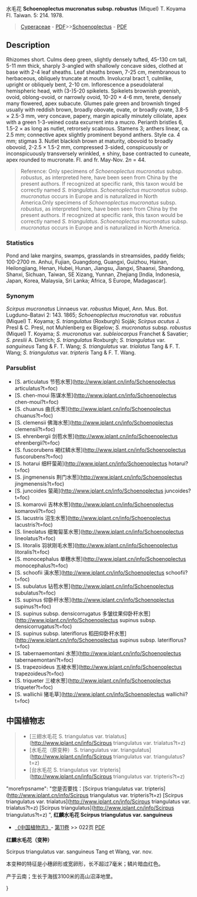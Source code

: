 水毛花 **Schoenoplectus mucronatus subsp. robustus** (Miquel) T. Koyama Fl. Taiwan. 5: 214. 1978.

> [Cyperaceae](http://www.iplant.cn/info/Cyperaceae?t=foc) - [PDF](http://www.iplant.cn/foc/pdf/Cyperaceae.pdf)>>[Schoenoplectus](http://www.iplant.cn/info/Schoenoplectus?t=foc) - [PDF](http://www.iplant.cn/foc/pdf/Schoenoplectus.pdf)

## Description

Rhizomes short. Culms deep green, slightly densely tufted, 45-130 cm tall, 5-11 mm thick, sharply 3-angled with shallowly concave sides, clothed at base with 2-4 leaf sheaths. Leaf sheaths brown, 7-25 cm, membranous to herbaceous, obliquely truncate at mouth. Involucral bract 1, culmlike, upright or obliquely bent, 2-10 cm. Inflorescence a pseudolateral hemispheric head, with (3-)5-20 spikelets. Spikelets brownish greenish, ovoid, oblong-ovoid, or narrowly ovoid, 10-20 × 4-6 mm, terete, densely many flowered, apex subacute. Glumes pale green and brownish tinged usually with reddish brown, broadly obovate, ovate, or broadly ovate, 3.8-5 × 2.5-3 mm, very concave, papery, margin apically minutely ciliolate, apex with a green 1-3-veined costa excurrent into a mucro. Perianth bristles 6, 1.5-2 × as long as nutlet, retrorsely scabrous. Stamens 3; anthers linear, ca. 2.5 mm; connective apex slightly prominent beyond anthers. Style ca. 4 mm; stigmas 3. Nutlet blackish brown at maturity, obovoid to broadly obovoid, 2-2.5 × 1.5-2 mm, compressed 3-sided, conspicuously or inconspicuously transversely wrinkled, ± shiny, base contracted to cuneate, apex rounded to mucronate. Fl. and fr. May-Nov. 2*n* = 44.

> Reference: 
> Only specimens of *Schoenoplectus mucronatus* subsp. *robustus*, as interpreted here, have been seen from China by the present authors. If recognized at specific rank, this taxon would be correctly named *S. triangulatus*. *Schoenoplectus mucronatus* subsp. *mucronatus* occurs in Europe and is naturalized in North America.Only specimens of *Schoenoplectus mucronatus* subsp. *robustus*, as interpreted here, have been seen from China by the present authors. If recognized at specific rank, this taxon would be correctly named *S. triangulatus*. *Schoenoplectus mucronatus* subsp. *mucronatus* occurs in Europe and is naturalized in North America.

### Statistics
Pond and lake margins, swamps, grasslands in streamsides, paddy fields; 100-2700 m. Anhui, Fujian, Guangdong, Guangxi, Guizhou, Hainan, Heilongjiang, Henan, Hubei, Hunan, Jiangsu, Jiangxi, Shaanxi, Shandong, Shanxi, Sichuan, Taiwan, SE Xizang, Yunnan, Zhejiang [India, Indonesia, Japan, Korea, Malaysia, Sri Lanka; Africa, S Europe, Madagascar].

### Synonym
*Scirpus mucronatus* Linnaeus var. *robustus* Miquel, Ann. Mus. Bot. Lugduno-Batavi 2: 143. 1865; *Schoenoplectus mucronatus* var. *robustus* (Miquel) T. Koyama; *S. triangulatus* (Roxburgh) Soják; *Scirpus acutus* J. Presl & C. Presl, not Muhlenberg ex Bigelow; *S. mucronatus* subsp. *robustus* (Miquel) T. Koyama; *S. mucronatus* var. *subleiocarpus* Franchet & Savatier; *S. preslii* A. Dietrich; *S. triangulatus* Roxburgh; *S. triangulatus* var. *sanguineus* Tang & F. T. Wang; *S. triangulatus* var. *trialatus* Tang & F. T. Wang; *S. triangulatus* var. *tripteris* Tang & F. T. Wang.

### Parsublist

* [S.  articulatus  节苞水葱](http://www.iplant.cn/info/Schoenoplectus articulatus?t=foc)
* [S.  chen-moui  陈谋水葱](http://www.iplant.cn/info/Schoenoplectus chen-moui?t=foc)
* [S.  chuanus  曲氏水葱](http://www.iplant.cn/info/Schoenoplectus chuanus?t=foc)
* [S.  clemensii  佛海水葱](http://www.iplant.cn/info/Schoenoplectus clemensii?t=foc)
* [S.  ehrenbergii  剑苞水葱](http://www.iplant.cn/info/Schoenoplectus ehrenbergii?t=foc)
* [S.  fuscorubens  褐红鳞水葱](http://www.iplant.cn/info/Schoenoplectus fuscorubens?t=foc)
* [S.  hotarui  细秆萤蔺](http://www.iplant.cn/info/Schoenoplectus hotarui?t=foc)
* [S.  jingmenensis  荆门水葱](http://www.iplant.cn/info/Schoenoplectus jingmenensis?t=foc)
* [S.  juncoides  萤蔺](http://www.iplant.cn/info/Schoenoplectus juncoides?t=foc)
* [S.  komarovii  吉林水葱](http://www.iplant.cn/info/Schoenoplectus komarovii?t=foc)
* [S.  lacustris  沼生水葱](http://www.iplant.cn/info/Schoenoplectus lacustris?t=foc)
* [S.  lineolatus  细匍匐茎水葱](http://www.iplant.cn/info/Schoenoplectus lineolatus?t=foc)
* [S.  litoralis  羽状刚毛水葱](http://www.iplant.cn/info/Schoenoplectus litoralis?t=foc)
* [S.  monocephalus  单穗水葱](http://www.iplant.cn/info/Schoenoplectus monocephalus?t=foc)
* [S.  schoofii  滇水葱](http://www.iplant.cn/info/Schoenoplectus schoofii?t=foc)
* [S.  subulatus  钻苞水葱](http://www.iplant.cn/info/Schoenoplectus subulatus?t=foc)
* [S.  supinus  仰卧秆水葱](http://www.iplant.cn/info/Schoenoplectus supinus?t=foc)
* [S.  supinus subsp. densicorrugatus  多皱纹果仰卧秆水葱](http://www.iplant.cn/info/Schoenoplectus supinus subsp. densicorrugatus?t=foc)
* [S.  supinus subsp. lateriflorus  稻田仰卧秆水葱](http://www.iplant.cn/info/Schoenoplectus supinus subsp. lateriflorus?t=foc)
* [S.  tabernaemontani  水葱](http://www.iplant.cn/info/Schoenoplectus tabernaemontani?t=foc)
* [S.  trapezoideus  五棱水葱](http://www.iplant.cn/info/Schoenoplectus trapezoideus?t=foc)
* [S.  triqueter  三棱水葱](http://www.iplant.cn/info/Schoenoplectus triqueter?t=foc)
* [S.  wallichii  猪毛草](http://www.iplant.cn/info/Schoenoplectus wallichii?t=foc)

## 中国植物志

> * [三翅水毛花  S.  triangulatus var. trialatus](http://www.iplant.cn/info/Scirpus triangulatus var. trialatus?t=z)
> * [水毛花（原变种）  S.  triangulatus var. triangulatus](http://www.iplant.cn/info/Scirpus triangulatus var. triangulatus?t=z)
> * [台水毛花  S.  triangulatus var. tripteris](http://www.iplant.cn/info/Scirpus triangulatus var. tripteris?t=z)

  "morefrpsname": "您是否要找：<span class='spantxt'>[Scirpus triangulatus var. tripteris](http://www.iplant.cn/info/Scirpus triangulatus var. tripteris?t=z)
 [Scirpus triangulatus var. trialatus](http://www.iplant.cn/info/Scirpus triangulatus var. trialatus?t=z)
 [Scirpus triangulatus](http://www.iplant.cn/info/Scirpus triangulatus?t=z) ",
**红麟水毛花 Scirpus triangulatus var. sanguineus**

* [《中国植物志》](http://www.iplant.cn/frps)- [第11卷](http://www.iplant.cn/frps/vol/11) >> 022页 [PDF](http://www.iplant.cn/frps/pdf/11/022b.pdf)

**红麟水毛花（变种）**

Scirpus triangulatus var. sanguineus Tang et Wang, var. nov.

本变种的特征是小穗卵形或宽卵形，长不超过7毫米；鳞片暗血红色。

产于云南；生长于海拔3100米的高山沼泽地里。

}